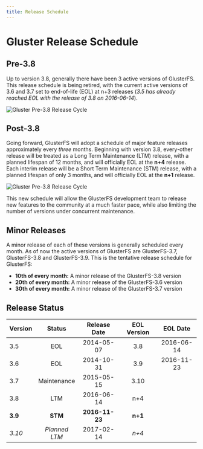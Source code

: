 ```yaml
---
title: Release Schedule
---
```


# Gluster Release Schedule

## Pre-3.8

Up to version 3.8, generally there have been 3 active versions of GlusterFS. This release schedule is being retired, with the current active versions of 3.6 and 3.7 set to end-of-life (EOL) at n+3 releases (*3.5 has already reached EOL with the release of 3.8 on 2016-06-14*).

![Gluster Pre-3.8 Release Cycle](/images/gluster_pre-3.8_release_cycle-v2.png "Gluster Pre-3.8 Release Cycle")

## Post-3.8

Going forward, GlusterFS will adopt a schedule of major feature releases approximately every *three* months. Beginning with version 3.8, every-other release will be treated as a Long Term Maintenance (LTM) release, with a planned lifespan of 12 months, and will officially EOL at the **n+4** release. Each interim release will be a Short Term Maintenance (STM) release, with a planned lifespan of only 3 months, and will officially EOL at the **n+1** release.

![Gluster Pre-3.8 Release Cycle](/images/gluster_post-3.8_release_cycle-v2.png "Gluster Post-3.8 Release Cycle")

This new schedule will allow the GlusterFS development team to release new features to the community at a much faster pace, while also limiting the number of versions under concurrent maintenance.

## Minor Releases

A minor release of each of these
versions is generally scheduled every month. As of now the active versions of
GlusterFS are GlusterFS-3.7, GlusterFS-3.8 and GlusterFS-3.9.
This is the tentative release schedule for GlusterFS:

  * **10th of every month:** A minor release of the GlusterFS-3.8 version
  * **20th of every month:** A minor release of the GlusterFS-3.6 version
  * **30th of every month:** A minor release of the GlusterFS-3.7 version

## Release Status

| Version | Status          | Release Date   | EOL Version | EOL Date   |
| ------- |:---------------:|:--------------:|:-----------:|:----------:|
| 3.5     | EOL             | 2014-05-07     | 3.8         | 2016-06-14 |
| 3.6     | EOL             | 2014-10-31     | 3.9         | 2016-11-23 |
| 3.7     | Maintenance     | 2015-05-15     | 3.10        |            |
| 3.8     | LTM             | 2016-06-14     | n+4         |            |
| **3.9** | **STM**         | **2016-11-23** | **n+1**     |            |
| *3.10*  | *Planned LTM*   | 2017-02-14     | *n+4*       |            |

